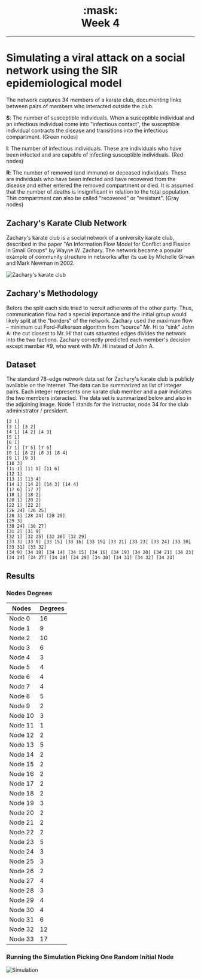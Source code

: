 <h1 align="center">
:mask:<br>Week 4
</h1>


---

# Simulating a viral attack on a social network using the SIR epidemiological model

The network captures 34 members of a karate club, documenting links between pairs of members who interacted outside the club.

**S**: The number of susceptible individuals. When a susceptible individual and an infectious individual come into "infectious contact", the susceptible individual contracts the disease and transitions into the infectious compartment. (Green nodes)

**I**: The number of infectious individuals. These are individuals who have been infected and are capable of infecting susceptible individuals. (Red nodes)

**R**: The number of removed (and immune) or deceased individuals. These are individuals who have been infected and have recovered from the disease and either entered the removed compartment or died. It is assumed that the number of deaths is insignificant in relation to the total population. This compartment can also be called "recovered" or "resistant". (Gray nodes)

## Zachary's Karate Club Network

Zachary's karate club is a social network of a university karate club, described in the paper "An Information Flow Model for Conflict and Fission in Small Groups" by Wayne W. Zachary. The network became a popular example of community structure in networks after its use by Michelle Girvan and Mark Newman in 2002.

![Zachary's karate club](https://upload.wikimedia.org/wikipedia/en/thumb/8/87/Zachary_karate_club_social_network.png/1024px-Zachary_karate_club_social_network.png)

## Zachary's Methodology

Before the split each side tried to recruit adherents of the other party. Thus, communication flow had a special importance and the initial group would likely split at the "borders" of the network. Zachary used the maximum flow – minimum cut Ford–Fulkerson algorithm from “source” Mr. Hi to “sink” John A: the cut closest to Mr. Hi that cuts saturated edges divides the network into the two factions. Zachary correctly predicted each member's decision except member #9, who went with Mr. Hi instead of John A. 


## Dataset

The standard 78-edge network data set for Zachary's karate club is publicly available on the internet. The data can be summarized as list of integer pairs. Each integer represents one karate club member and a pair indicates the two members interacted. The data set is summarized below and also in the adjoining image. Node 1 stands for the instructor, node 34 for the club administrator / president.

```
[2 1]
[3 1] [3 2]
[4 1] [4 2] [4 3]
[5 1]
[6 1]
[7 1] [7 5] [7 6]
[8 1] [8 2] [8 3] [8 4]
[9 1] [9 3]
[10 3]
[11 1] [11 5] [11 6]
[12 1]
[13 1] [13 4]
[14 1] [14 2] [14 3] [14 4]
[17 6] [17 7]
[18 1] [18 2]
[20 1] [20 2]
[22 1] [22 2]
[26 24] [26 25]
[28 3] [28 24] [28 25]
[29 3]
[30 24] [30 27]
[31 2] [31 9]
[32 1] [32 25] [32 26] [32 29]
[33 3] [33 9] [33 15] [33 16] [33 19] [33 21] [33 23] [33 24] [33 30] [33 31] [33 32]
[34 9] [34 10] [34 14] [34 15] [34 16] [34 19] [34 20] [34 21] [34 23] [34 24] [34 27] [34 28] [34 29] [34 30] [34 31] [34 32] [34 33]
```

## Results

### Nodes Degrees

|Nodes  |Degrees|
|-------|-------|
|Node 0 |16     |
|Node 1 |9      |
|Node 2 |10     |
|Node 3 |6      |
|Node 4 |3      |
|Node 5 |4      |
|Node 6 |4      |
|Node 7 |4      |
|Node 8 |5      |
|Node 9 |2      |
|Node 10|3      |
|Node 11|1      |
|Node 12|2      |
|Node 13|5      |
|Node 14|2      |
|Node 15|2      |
|Node 16|2      |
|Node 17|2      |
|Node 18|2      |
|Node 19|3      |
|Node 20|2      |
|Node 21|2      |
|Node 22|2      |
|Node 23|5      |
|Node 24|3      |
|Node 25|3      |
|Node 26|2      |
|Node 27|4      |
|Node 28|3      |
|Node 29|4      |
|Node 30|4      |
|Node 31|6      |
|Node 32|12     |
|Node 33|17     |

### Running the Simulation Picking One Random Initial Node

![Simulation](https://github.com/gabrielxcosta/Simulation-of-epidemiological-models-in-temporal-mobility-networks/blob/main/Semana%204/Templates/sir_spreading.gif?raw=true)
